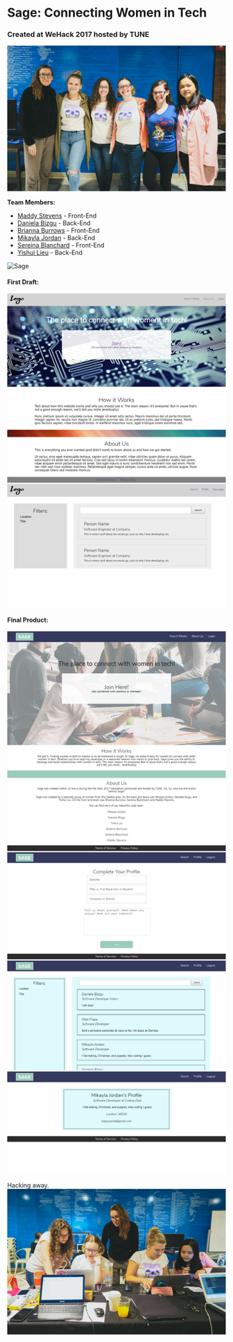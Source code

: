 # Sage: Connecting Women in Tech
### Created at WeHack 2017 hosted by TUNE

![Team Photo](https://github.com/Ziyal/WeHack2017/blob/master/screenshots/group.jpg "Team Photo")

__Team Members:__
* [Maddy Stevens](https://github.com/madhubs) - Front-End
* [Daniela Bizgu](https://github.com/mixdanutza) - Back-End
* [Brianna Burrows](http://meetbrianna.com/) - Front-End
* [Mikayla Jordan](https://github.com/Makillya) - Back-End
* [Sereina Blanchard](https://github.com/Ziyal) - Front-End
* [Yishui Lieu](https://github.com/liuyishui) - Back-End

![Sage](https://github.com/Ziyal/WeHack2017/blob/master/screenshots/sage.gif "Sage")

#### First Draft:
![Sage](https://github.com/Ziyal/WeHack2017/blob/master/screenshots/home-mockup.png "Sage")
![Sage](https://github.com/Ziyal/WeHack2017/blob/master/screenshots/search-mockup.png "Sage")

#### Final Product: 
![Sage](https://github.com/Ziyal/WeHack2017/blob/master/screenshots/home.png "Sage")
![Sage](https://github.com/Ziyal/WeHack2017/blob/master/screenshots/complete_profile.png "Sage")
![Sage](https://github.com/Ziyal/WeHack2017/blob/master/screenshots/search.png "Sage")
![Sage](https://github.com/Ziyal/WeHack2017/blob/master/screenshots/profile.png "Sage")

Hacking away.
![Hacking](https://github.com/Ziyal/WeHack2017/blob/master/screenshots/hacking.jpg "Hacking")
